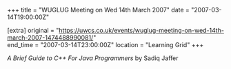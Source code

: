 +++
title = "WUGLUG Meeting on Wed 14th March 2007"
date = "2007-03-14T19:00:00Z"

[extra]
original = "https://uwcs.co.uk/events/wuglug-meeting-on-wed-14th-march-2007-1474488990081/"    
end_time = "2007-03-14T23:00:00Z"
location = "Learning Grid"
+++

*A Brief Guide to C++ For Java Programmers* by Sadiq Jaffer

